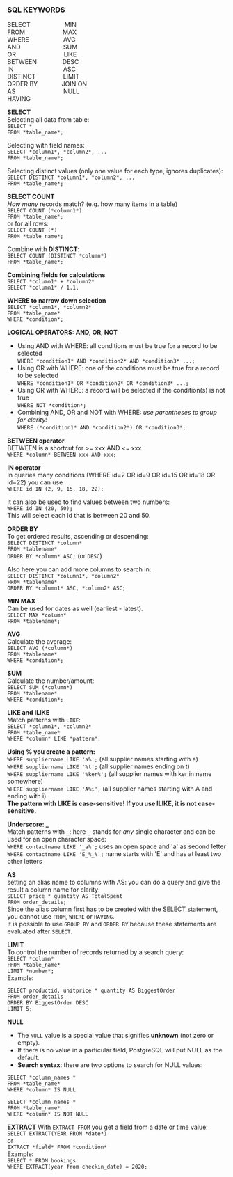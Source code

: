 ### SQL KEYWORDS

SELECT                    MIN  
FROM                      MAX  
WHERE                    AVG  
AND                         SUM  
OR                            LIKE  
BETWEEN               DESC  
IN                             ASC  
DISTINCT                LIMIT    
ORDER BY              JOIN ON  
AS                            NULL  
HAVING  

**SELECT**  
Selecting all data from table:   
`SELECT *`  
`FROM *table_name*;`

Selecting with field names:  
`SELECT *column1*, *column2*, ...`  
`FROM *table_name*;`

Selecting distinct values (only one value for each type, ignores duplicates):  
`SELECT DISTINCT *column1*, *column2*, ...`  
`FROM *table_name*;`

**SELECT COUNT**  
*How many* records match? (e.g. how many items in a table)  
`SELECT COUNT (*column1*)`  
`FROM *table_name*;`  
or for all rows:  
`SELECT COUNT (*)`  
`FROM *table_name*;`  

Combine with **DISTINCT**:  
`SELECT COUNT (DISTINCT *column*)`  
`FROM *table_name*;`  

**Combining fields for calculations**  
`SELECT *column1* + *column2*`  
`SELECT *column1* / 1.1;`  

**WHERE to narrow down selection**  
`SELECT *column1*, *column2*`  
`FROM *table_name*`  
`WHERE *condition*;`  

**LOGICAL OPERATORS: AND, OR, NOT**  
* Using AND with WHERE: all conditions must be true for a record to be selected  
`WHERE *condition1* AND *condition2* AND *condition3* ...;`  
* Using OR with WHERE: one of the conditions must be true for a record to be selected  
`WHERE *condition1* OR *condition2* OR *condition3* ...;`  
* Using OR with WHERE: a record will be selected if the condition(s) is not true  
`WHERE NOT *condition*;`  
* Combining AND, OR and NOT with WHERE: *use parentheses to group for clarity!*  
`WHERE (*condition1* AND *condition2*) OR *condition3*;`  

**BETWEEN operator**  
BETWEEN is a shortcut for >= xxx AND <= xxx  
`WHERE *column* BETWEEN xxx AND xxx;`  

**IN operator**  
In queries many conditions (WHERE id=2 OR id=9 OR id=15 OR id=18 OR id=22) you can use  
`WHERE id IN (2, 9, 15, 18, 22);`  

It can also be used to find values between two numbers:  
`WHERE id IN (20, 50);`  
This will select each id that is between 20 and 50.  

**ORDER BY**  
To get ordered results, ascending or descending:  
`SELECT DISTINCT *column*`  
`FROM *tablename*`  
`ORDER BY *column* ASC;`  (or `DESC`)  

Also here you can add more columns to search in:  
`SELECT DISTINCT *column1*, *column2*`  
`FROM *tablename*`  
`ORDER BY *column1* ASC, *column2* ASC;`  

**MIN MAX**  
Can be used for dates as well (earliest - latest).  
`SELECT MAX *column*`  
`FROM *tablename*;`  

**AVG**  
Calculate the average:  
`SELECT AVG (*column*)`  
`FROM *tablename*`  
`WHERE *condition*;`  

**SUM**  
Calculate the number/amount:  
`SELECT SUM (*column*)`  
`FROM *tablename*`  
`WHERE *condition*;`  

**LIKE and ILIKE**  
Match patterns with `LIKE`:  
`SELECT *column1*, *column2*`  
`FROM *table_name*`  
`WHERE *column* LIKE *pattern*;`  

**Using % you create a pattern:**  
`WHERE suppliername LIKE 'a%';` (all supplier names starting with a)  
`WHERE suppliername LIKE '%t';` (all supplier names ending on t)  
`WHERE suppliername LIKE '%ker%';` (all supplier names with ker in name somewhere)  
`WHERE suppliername LIKE 'A%i';` (all supplier names starting with A and ending with i)  
**The pattern with LIKE is case-sensitive! If you use ILIKE, it is not case-sensitive.**  

**Underscore: _**  
Match patterns with `_`: here `_` stands for *any* single character and can be used for an open character space:  
`WHERE contactname LIKE '_a%';` uses an open space and 'a' as second letter  
`WHERE contactname LIKE 'E_%_%';` name starts with 'E' and has at least two other letters  

**AS**  
setting an alias name to columns with AS: you can do a query and give the result a column name for clarity:  
`SELECT price * quantity AS TotalSpent`  
`FROM order_details;`  
Since the alias column first has to be created with the SELECT statement, you cannot use `FROM`, `WHERE` or `HAVING`.  
It is possible to use `GROUP BY` and `ORDER BY` because these statements are evaluated after `SELECT`.  

**LIMIT**  
To control the number of records returned by a search query:  
`SELECT *column*`  
`FROM *table_name*`  
`LIMIT *number*;`  
Example:  
```
SELECT productid, unitprice * quantity AS BiggestOrder  
FROM order_details  
ORDER BY BiggestOrder DESC  
LIMIT 5;  
```

**NULL**   
* The `NULL` value is a special value that signifies **unknown** (not zero or empty).
* If there is no value in a particular field, PostgreSQL will put NULL as the default.
* **Search syntax**: there are two options to search for NULL values:  
```
SELECT *column_names * 
FROM *table_name*  
WHERE *column* IS NULL  

SELECT *column_names * 
FROM *table_name*  
WHERE *column* IS NOT NULL  
```

**EXTRACT**
With `EXTRACT FROM` you get a field from a date or time value:  
`SELECT EXTRACT(YEAR FROM *date*)`  
or  
`EXTRACT *field* FROM *condition*`  
Example:    
`SELECT * FROM bookings`  
`WHERE EXTRACT(year from checkin_date) = 2020;`  

